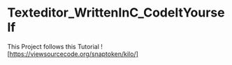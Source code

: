 # Texteditor_WrittenInC_CodeItYourself

This Project follows this Tutorial ![https://viewsourcecode.org/snaptoken/kilo/]
